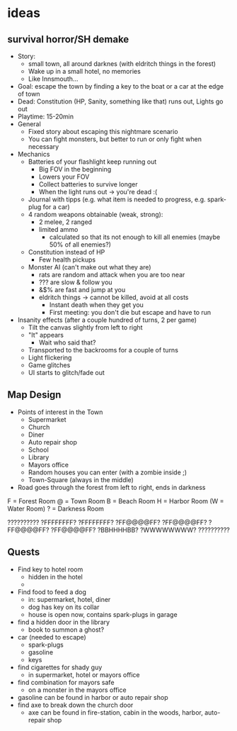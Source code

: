# ideas

## survival horror/SH demake

* Story:
  * small town, all around darknes (with eldritch things in the forest)
  * Wake up in a small hotel, no memories
  * Like Innsmouth...
* Goal: escape the town by finding a key to the boat or a car at the edge of town
* Dead: Constitution (HP, Sanity, something like that) runs out, Lights go out
* Playtime: 15-20min
* General
  * Fixed story about escaping this nightmare scenario
  * You can fight monsters, but better to run or only fight when necessary
* Mechanics
  * Batteries of your flashlight keep running out
    * Big FOV in the beginning
    * Lowers your FOV
    * Collect batteries to survive longer
    * When the light runs out -> you're dead :(
  * Journal with tipps (e.g. what item is needed to progress, e.g. spark-plug for a car)
  * 4 random weapons obtainable (weak, strong):
    * 2 melee, 2 ranged
    * limited ammo
      * calculated so that its not enough to kill all enemies (maybe 50% of all enemies?)
  * Constitution instead of HP
    * Few health pickups
  * Monster AI (can't make out what they are)
    * rats are random and attack when you are too near
    * ??? are slow & follow you
    * &$% are fast and jump at you
    * eldritch things -> cannot be killed, avoid at all costs
      * Instant death when they get you
      * First meeting: you don't die but escape and have to run
* Insanity effects (after a couple hundred of turns, 2 per game)
  * Tilt the canvas slightly from left to right
  * "It" appears
    * Wait who said that?
  * Transported to the backrooms for a couple of turns
  * Light flickering
  * Game glitches
  * UI starts to glitch/fade out


## Map Design
  * Points of interest in the Town
    * Supermarket
    * Church
    * Diner
    * Auto repair shop
    * School
    * Library
    * Mayors office
    * Random houses you can enter (with a zombie inside ;)
    * Town-Square (always in the middle)
  * Road goes through the forest from left to right, ends in darkness

F = Forest Room
@ = Town Room
B = Beach Room
H = Harbor Room
(W = Water Room)
? = Darkness Room

??????????
?FFFFFFFF?
?FFFFFFFF?
?FF@@@@FF?
?FF@@@@FF?
?FF@@@@FF?
?FF@@@@FF?
?BBHHHHBB?
?WWWWWWWW?
??????????


## Quests
* Find key to hotel room
  * hidden in the hotel
  *
* Find food to feed a dog
  * in: supermarket, hotel, diner
  * dog has key on its collar
  * house is open now, contains spark-plugs in garage
* find a hidden door in the library
  * book to summon a ghost?
* car (needed to escape)
  * spark-plugs
  * gasoline
  * keys
* find cigarettes for shady guy
  * in supermarket, hotel or mayors office
* find combination for mayors safe
  * on a monster in the mayors office
* gasoline can be found in harbor or auto repair shop
* find axe to break down the church door
  * axe can be found in fire-station, cabin in the woods, harbor, auto-repair shop